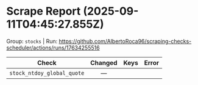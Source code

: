 # Scrape Report (2025-09-11T04:45:27.855Z)

Group: `stocks`  |  Run: https://github.com/AlbertoRoca96/scraping-checks-scheduler/actions/runs/17634255516

| Check | Changed | Keys | Error |
|---|:---:|:--|:--|
| `stock_ntdoy_global_quote` | — |  |  |
